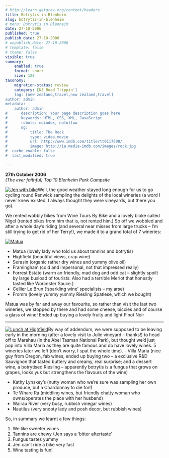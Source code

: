 ```yaml
---
# http://learn.getgrav.org/content/headers
title: Botrytis in Blenheim
slug: botrytis-in-blenheim
# menu: Botrytis in Blenheim
date: 27-10-2006
published: true
publish_date: 27-10-2006
# unpublish_date: 27-10-2006
# template: false
# theme: false
visible: true
summary:
    enabled: true
    format: short
    size: 128
taxonomy:
    migration-status: review
    category: [NZ Road Trippin']
    tag: [new zealand,travel,new zealand,travel]
author: admin
metadata:
    author: admin
#      description: Your page description goes here
#      keywords: HTML, CSS, XML, JavaScript
#      robots: noindex, nofollow
#      og:
#          title: The Rock
#          type: video.movie
#          url: http://www.imdb.com/title/tt0117500/
#          image: http://ia.media-imdb.com/images/rock.jpg
#  cache_enable: false
#  last_modified: true

---
```


**27th October 2006**  
*(The ever faithful) Top 10 Blenheim Park Campsite*

[![](http://user47216.vs.easily.co.uk/wp-content/uploads/2008/12/1164685302_img_2245.jpg "Jen with bike")](http://user47216.vs.easily.co.uk/wp-content/uploads/2008/12/1164685302_img_2245.jpg)Well, the good weather stayed long enough for us to go cycling round Renwick sampling the delights of the local wineries (a word I never knew existed, I always thought they were vineyards, but there you go).

We rented wobbly bikes from Wine Tours By Bike and a lovely bloke called Nigel (rented bikes from him that is, not rented him.) So off we wobbled and after a whole day’s riding (and several near misses from large trucks – I’m still trying to get rid of her Terry!), we made it to a grand total of 7 wineries:

[![](http://user47216.vs.easily.co.uk/wp-content/uploads/2008/12/1164685302_img_2242.jpg "Matua")](http://user47216.vs.easily.co.uk/wp-content/uploads/2008/12/1164685302_img_2242.jpg)

- Matua (lovely lady who told us about tannins and botrytis)
- Highfield (beautiful views, crap wine)
- Serasin (organic rather dry wines and yummy olive oil)
- Framingham (cold and impersonal, not that impressed really)
- Forrest Estate (warm an friendly, mad dog and odd cat – slightly spoilt by large busload of tourists. Also had a terrible Merlot that honestly tasted like Worcester Sauce.)
- Cellier Le Brun (‘sparkling wine’ specialists – my arse)
- Fromm (lovely yummy yummy Riesling Spatlese, which we bought)

Matua was by far and away our favourite, so rather than visit the last two wineries, we stopped by there and had some cheese, biccies and of course a glass of wine! Ended up buying a lovely fruity and light Pinot Noir

- - - - - -

[![](http://user47216.vs.easily.co.uk/wp-content/uploads/2008/12/1164685303_img_2258.jpg "Lunch at Highfield")](http://user47216.vs.easily.co.uk/wp-content/uploads/2008/12/1164685303_img_2258.jpg)By way of addendum, we were supposed to be leaving early in the morning (after a lovely visit to Julie vineyard – thanks!) to head off to Marahau (in the Abel Tasman National Park), but thought we’d just pop into Villa Maria as they are quite famous and do have lovely wines. 5 wineries later we left (don’t worry, I spat the whole time). - Villa Maria (nice guy from Oregon, fab wines, ended up buying two – a exclusive R&D Sauvignon that tasted buttery and creamy, real surprise; and a dessert wine, a botrytised Riesling – apparently botrytis is a fungus that grows on grapes, looks yuk but strengthens the flavours of the wine)
- Kathy Lynskey’s (nutty woman who we’re sure was sampling her own produce, but a Chardonnay to die for!)
- Te Whare Ra (middling wines, but friendly chatty woman who owns/operates the place with her husband)
- Wairau River (very busy, rubbish vinegar wines)
- Nautilus (very snooty lady and posh decor, but rubbish wines)

So, in summary we learnt a few things:

1. We like sweeter wines
2. Tannins are chewy (Jen says a ‘bitter aftertaste’
3. Fungus tastes yummy
4. Jen can’t ride a bike very fast
5. Wine tasting is fun!